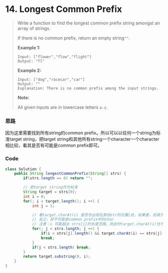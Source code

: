 # 14. Longest Common Prefix

> Write a function to find the longest common prefix string amongst an array of strings.
>
> If there is no common prefix, return an empty string`""`.
>
> **Example 1:**
>
> ```
> Input: ["flower","flow","flight"]
> Output: "fl"
> ```
>
> **Example 2:**
>
> ```
> Input: ["dog","racecar","car"]
> Output: ""
> Explanation: There is no common prefix among the input strings.
> ```
>
> **Note:**
>
> All given inputs are in lowercase letters `a-z`.

### 思路

因为这里需要找到所有string的common prefix。所以可以以任何一个string为标准target string，把target string和其他所有string一个character一个character相比较，看其是否有可能是common prefix即可。

### Code

```java
class Solution {
    public String longestCommonPrefix(String[] strs) {
        if(strs.length == 0) return "";

        // 把target string作为标准
        String target = strs[0];
        int i = 0;
        for(; i < target.length(); i ++) {
            int j = 1;

            // 看target.charAt(i) 是否也出现在其他str的位置i处，如果是，则其为common prefix中的char
            // 反之，其不可能是common prefix中的char
            // 注意：i 可能超出 strs[j]的长度范围，则此时target.charAt(i)也不可能是common prefix的一部分
            for(; j < strs.length; j ++) {
                if(i < strs[j].length() && target.charAt(i) == strs[j].charAt(i)) continue;
                break;
            }
            if(j < strs.length) break;
        }
        return target.substring(0, i);
    }
}
```



